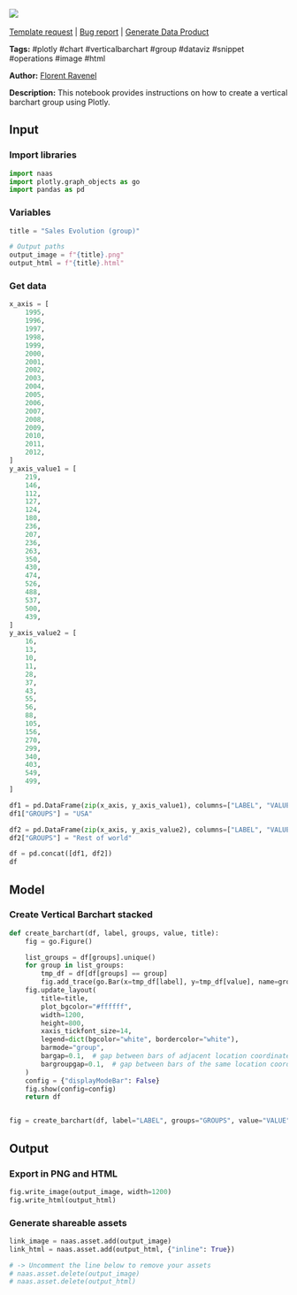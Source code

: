 <a href="https://app.naas.ai/user-redirect/naas/downloader?url=https://raw.githubusercontent.com/jupyter-naas/awesome-notebooks/master/Plotly/Plotly_Create_Vertical_Barchart_group.ipynb" target="_parent"><img src="https://naasai-public.s3.eu-west-3.amazonaws.com/open_in_naas.svg"/></a><br><br><a href="https://github.com/jupyter-naas/awesome-notebooks/issues/new?assignees=&labels=&template=template-request.md&title=Tool+-+Action+of+the+notebook+">Template request</a> | <a href="https://github.com/jupyter-naas/awesome-notebooks/issues/new?assignees=&labels=bug&template=bug_report.md&title=Plotly+-+Create+Vertical+Barchart+group:+Error+short+description">Bug report</a> | <a href="https://app.naas.ai/user-redirect/naas/downloader?url=https://raw.githubusercontent.com/jupyter-naas/awesome-notebooks/master/Naas/Naas_Start_data_product.ipynb" target="_parent">Generate Data Product</a>

**Tags:** #plotly #chart #verticalbarchart #group #dataviz #snippet #operations #image #html

**Author:** [Florent Ravenel](https://www.linkedin.com/in/ACoAABCNSioBW3YZHc2lBHVG0E_TXYWitQkmwog/)

**Description:** This notebook provides instructions on how to create a vertical barchart group using Plotly.

## Input

### Import libraries


```python
import naas
import plotly.graph_objects as go
import pandas as pd
```

### Variables


```python
title = "Sales Evolution (group)"

# Output paths
output_image = f"{title}.png"
output_html = f"{title}.html"
```

### Get data


```python
x_axis = [
    1995,
    1996,
    1997,
    1998,
    1999,
    2000,
    2001,
    2002,
    2003,
    2004,
    2005,
    2006,
    2007,
    2008,
    2009,
    2010,
    2011,
    2012,
]
y_axis_value1 = [
    219,
    146,
    112,
    127,
    124,
    180,
    236,
    207,
    236,
    263,
    350,
    430,
    474,
    526,
    488,
    537,
    500,
    439,
]
y_axis_value2 = [
    16,
    13,
    10,
    11,
    28,
    37,
    43,
    55,
    56,
    88,
    105,
    156,
    270,
    299,
    340,
    403,
    549,
    499,
]

df1 = pd.DataFrame(zip(x_axis, y_axis_value1), columns=["LABEL", "VALUE"])
df1["GROUPS"] = "USA"

df2 = pd.DataFrame(zip(x_axis, y_axis_value2), columns=["LABEL", "VALUE"])
df2["GROUPS"] = "Rest of world"

df = pd.concat([df1, df2])
df
```

## Model

### Create Vertical Barchart stacked


```python
def create_barchart(df, label, groups, value, title):
    fig = go.Figure()

    list_groups = df[groups].unique()
    for group in list_groups:
        tmp_df = df[df[groups] == group]
        fig.add_trace(go.Bar(x=tmp_df[label], y=tmp_df[value], name=group))
    fig.update_layout(
        title=title,
        plot_bgcolor="#ffffff",
        width=1200,
        height=800,
        xaxis_tickfont_size=14,
        legend=dict(bgcolor="white", bordercolor="white"),
        barmode="group",
        bargap=0.1,  # gap between bars of adjacent location coordinates.
        bargroupgap=0.1,  # gap between bars of the same location coordinate.
    )
    config = {"displayModeBar": False}
    fig.show(config=config)
    return df


fig = create_barchart(df, label="LABEL", groups="GROUPS", value="VALUE", title=title)
```

## Output

### Export in PNG and HTML


```python
fig.write_image(output_image, width=1200)
fig.write_html(output_html)
```

### Generate shareable assets


```python
link_image = naas.asset.add(output_image)
link_html = naas.asset.add(output_html, {"inline": True})

# -> Uncomment the line below to remove your assets
# naas.asset.delete(output_image)
# naas.asset.delete(output_html)
```

